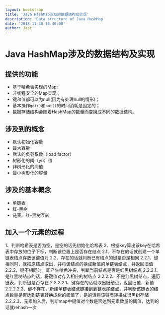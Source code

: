 ```yaml
---
layout: bootstrap
title: 'Java HashMap涉及的数据结构及实现'
description: 'Data structure of Java HashMap'
date: '2018-11-30 16:40:00'
author: Jast
---
```

# Java HashMap涉及的数据结构及实现
## 提供的功能
- 基于哈希表实现的Map;
- 非线程安全的Map实现；
- 键和值都可以为null(因为有处理null的情形)；
- 基本操作`get()`和`put()`的时间消耗是固定的；
- 数据存储结构会随着HashMap的数量而变换成不同的数据结构。

## 涉及到的概念
- 默认初始化容量
- 最大容量
- 默认的负载系数（load factor）
- 树形化的阈（yù）值
- 非树形化的阈值
- 最小树形化的容量


## 涉及的基本概念
- 单链表
- 红-黑树
- 链表、红-黑树互转

## 加入一个元素的过程
1、判断哈希表是否为空，是空的话先初始化哈希表
2、根据key算出该key在哈希表中存放的位子下标，判断该位置上是否存在结点
2.1、不存在的话就创建一个单链表结点存放该键值对
2.2、存在的话就判断已有结点的键是否是相同
2.2.1、键相同时，就把原结点取出，并将该结点的换成新值的单链表结点，并返回旧值
2.2.2、键不相同时，即产生哈希冲突，判断当前结点是否是红黑树结点
2.2.2.1、是红黑树结点的话，将键值对存入相应的树结点
2.2.2.2、不是红黑树结点，遍历链表，判断键是否存在
2.2.2.2.1、键存在的话就取出旧结点，返回旧值，新值
2.2.2.2.2、键不存在，新建单链表结点链接到到链表尾结点，并判断该链表的结点数量是否达到链表转换成树的阈值了，是的话将该链表转换成很黑树存储
2.2.2.3、元素加入后，判断map中键值对个数是否达到元素数量的阈值，达到的话就rehash一次